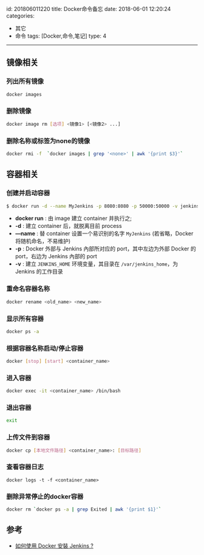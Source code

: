id: 201806011220
title: Docker命令备忘
date: 2018-06-01 12:20:24
categories:
- 其它
- 命令
tags: [Docker,命令,笔记]
type: 4
---------
## 镜像相关
### 列出所有镜像
```bash
docker images
```

### 删除镜像
```bash
docker image rm [选项] <镜像1> [<镜像2> ...]
```

### 删除名称或标签为none的镜像
```bash
docker rmi -f  `docker images | grep '<none>' | awk '{print $3}'`
```

## 容器相关
### 创建并启动容器
```bash
$ docker run -d --name MyJenkins -p 8080:8080 -p 50000:50000 -v jenkins_home:/var/jenkins_home jenkins/jenkins:lts
```
* **docker run** : 由 image 建立 container 并执行之;
* **-d** : 建立 container 后，就脱离目前 process
* **—name** : 替 container 设置一个易识别的名字 `MyJenkins` (若省略，Docker 将随机命名，不易维护)
* **-p** : Docker 外部与 Jenkins 內部所对应的 port，其中左边为外部 Docker 的 port，右边为 Jenkins 內部的 port
* **-v** : 建立 `JENKINS_HOME` 环境变量，其目录在 `/var/jenkins_home`，为 Jenkins 的工作目录

### 重命名容器名称
```bash
docker rename <old_name> <new_name>
```

### 显示所有容器
```bash
docker ps -a
```

### 根据容器名称启动/停止容器
```bash
docker [stop] [start] <container_name>
```

### 进入容器
```bash
docker exec -it <container_name> /bin/bash
```
### 退出容器
```bash
exit
```

### 上传文件到容器
```bash
docker cp [本地文件路径] <container_name>: [目标路径]
```

### 查看容器日志
```
docker logs -t -f <container_name>
```

### 删除异常停止的docker容器
```bash
docker rm `docker ps -a | grep Exited | awk '{print $1}'`
```

## 参考

* [如何使用 Docker 安裝 Jenkins ?][1]


  [1]: http://oomusou.io/docker/jenkins/ "如何使用 Docker 安裝 Jenkins ?"
